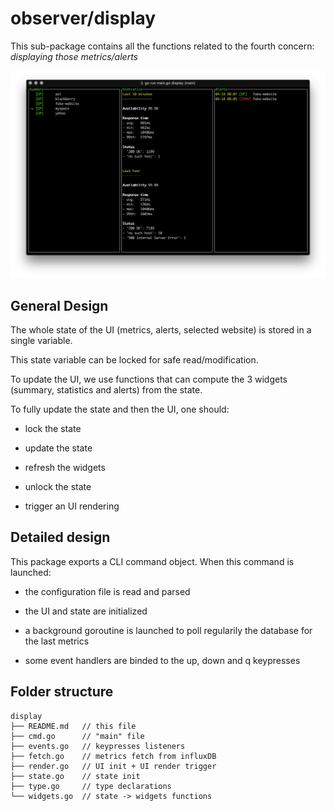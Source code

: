 # observer/display

This sub-package contains all the functions related to the fourth concern: *displaying those metrics/alerts*

![screenshot](../screenshot.png)

## General Design

The whole state of the UI (metrics, alerts, selected website) is stored in a single variable.

This state variable can be locked for safe read/modification.

To update the UI, we use functions that can compute the 3 widgets (summary, statistics and alerts) from the state.

To fully update the state and then the UI, one should:

- lock the state

- update the state

- refresh the widgets

- unlock the state

- trigger an UI rendering

## Detailed design

This package exports a CLI command object. When this command is launched:

- the configuration file is read and parsed

- the UI and state are initialized

- a background goroutine is launched to poll regularily the database for the last metrics

- some event handlers are binded to the up, down and q keypresses

## Folder structure

    display
    ├── README.md   // this file
    ├── cmd.go      // "main" file
    ├── events.go   // keypresses listeners
    ├── fetch.go    // metrics fetch from influxDB
    ├── render.go   // UI init + UI render trigger
    ├── state.go    // state init
    ├── type.go     // type declarations
    └── widgets.go  // state -> widgets functions
